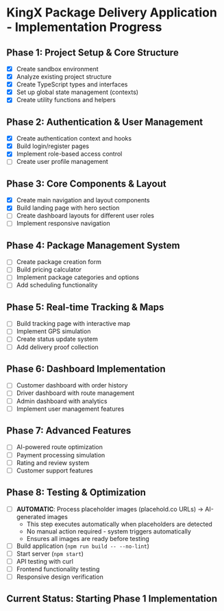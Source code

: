 # KingX Package Delivery Application - Implementation Progress

## Phase 1: Project Setup & Core Structure
- [x] Create sandbox environment
- [x] Analyze existing project structure
- [x] Create TypeScript types and interfaces
- [x] Set up global state management (contexts)
- [x] Create utility functions and helpers

## Phase 2: Authentication & User Management
- [x] Create authentication context and hooks
- [x] Build login/register pages
- [x] Implement role-based access control
- [ ] Create user profile management

## Phase 3: Core Components & Layout
- [x] Create main navigation and layout components
- [x] Build landing page with hero section
- [ ] Create dashboard layouts for different user roles
- [ ] Implement responsive navigation

## Phase 4: Package Management System
- [ ] Create package creation form
- [ ] Build pricing calculator
- [ ] Implement package categories and options
- [ ] Add scheduling functionality

## Phase 5: Real-time Tracking & Maps
- [ ] Build tracking page with interactive map
- [ ] Implement GPS simulation
- [ ] Create status update system
- [ ] Add delivery proof collection

## Phase 6: Dashboard Implementation
- [ ] Customer dashboard with order history
- [ ] Driver dashboard with route management
- [ ] Admin dashboard with analytics
- [ ] Implement user management features

## Phase 7: Advanced Features
- [ ] AI-powered route optimization
- [ ] Payment processing simulation
- [ ] Rating and review system
- [ ] Customer support features

## Phase 8: Testing & Optimization
- [ ] **AUTOMATIC**: Process placeholder images (placehold.co URLs) → AI-generated images
  - This step executes automatically when placeholders are detected
  - No manual action required - system triggers automatically
  - Ensures all images are ready before testing
- [ ] Build application (`npm run build -- --no-lint`)
- [ ] Start server (`npm start`)
- [ ] API testing with curl
- [ ] Frontend functionality testing
- [ ] Responsive design verification

## Current Status: Starting Phase 1 Implementation